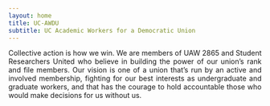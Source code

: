 ```yaml
---
layout: home
title: UC-AWDU
subtitle: UC Academic Workers for a Democratic Union
---
```


<div style="text-align: justify">
    Collective action is how we win. We are members of UAW 2865 and Student Researchers United who believe in building the power of our union’s rank and file members. Our vision is one of a union that’s run by an active and involved membership, fighting for our best interests as undergraduate and graduate workers, and that has the courage to hold accountable those who would make decisions for us without us.
</div>
